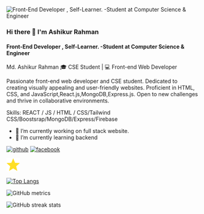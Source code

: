 ![Front-End Developer , Self-Learner. -Student at Computer Science & Engineer](https://previews.dropbox.com/p/thumb/AB67OXPE-yvDNBJgzHMq4hY4khDzC5rWjqAB8BWY2G_eaR4NdiJ65Jxi6vIJvtumeZiXupeqMrQ4P5y8cHCUPja7DXZjGQuqnExgtStv03q8LPcuB9OHShkCjfYzGjz46r623ul33T7OfsVH-IdB7yNRl84ZQl_McPAFjpFBwgNdVMHiJrHM8KgQvgdh0o0qLjFS_n7UtMDUuvDRTQtJ6hopm2ExP518ZeMIpQVEnH3bzMQabVURMugVIwgkBRMPSSUymjHvXYpsC8DDX3yY4tK7ia_ykxtmifN-tKuLewDXSHwB2UIuh2vEKRaAfu3FlVM9I0_VBJOZlF1llyFYGpeWEy7u7mIXLxi_SkZ3xPf9C5A5wuvyALbnLdAQr61TIZg/p.jpeg)

### Hi there 👋 I'm Ashikur Rahman
#### Front-End Developer , Self-Learner. -Student at Computer Science & Engineer

Md. Ashikur Rahman
🎓 CSE Student | 💻 Front-end Web Developer

Passionate front-end web developer and CSE student. Dedicated to creating visually appealing and user-friendly websites. Proficient in HTML, CSS, and JavaScript,React.js,MongoDB,Express.js. Open to new challenges and thrive in collaborative environments.

Skills:  REACT / JS / HTML / CSS/Tailwind CSS/Boostsrap/MongoDB/Express/Firebase

- 🔭 I’m currently working on full stack website. 
- 🌱 I’m currently learning backend 


[<img src='https://cdn.jsdelivr.net/npm/simple-icons@3.0.1/icons/github.svg' alt='github' height='40'>](https://github.com/ashikur-rahman-10)  [<img src='https://cdn.jsdelivr.net/npm/simple-icons@3.0.1/icons/facebook.svg' alt='facebook' height='40'>](https://www.facebook.com/ashik.xuvo.0)  

<a href='https://stars.github.com/'><img src='https://raw.githubusercontent.com/acervenky/animated-github-badges/master/assets/starbadge.gif' width='35' height='35'></a> 

[![Top Langs](https://github-readme-stats.vercel.app/api/top-langs/?username=ashikur-rahman-10)](https://github.com/anuraghazra/github-readme-stats)

![GitHub metrics](https://metrics.lecoq.io/ashikur-rahman-10)  

![GitHub streak stats](https://streak-stats.demolab.com/?user=ashikur-rahman-10)  


